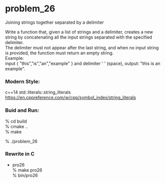 problem_26
===============

Joining strings together separated by a delimiter 

Write a function that, given a list of strings and a delimiter, creates a new string by concatenating all the input strings separated with the specified delimiter.  
The delimiter must not appear after the last string, and when no input string is provided, the function must return an empty string.  
Example:  
input { "this","is","an","example" } and delimiter ' ' (space), output: "this is an example".  


### Modern Style:  
c++14  std::literals::string_literals  
https://en.cppreference.com/w/cpp/symbol_index/string_literals  


### Buid and Run:  
% cd build  
% cmake ..  
% make  

% ./problem_26  


### Rewrite in C
- pro26  
% make pro26  
% bin/pro26

